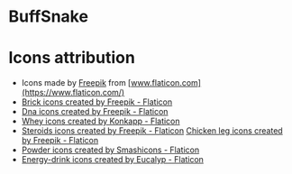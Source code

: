 # BuffSnake

# Icons attribution
- Icons made by [Freepik](https://www.flaticon.com/authors/freepik) from [www.flaticon.com](https://www.flaticon.com/)
- <a href="https://www.flaticon.com/free-icons/brick" title="brick icons">Brick icons created by Freepik - Flaticon</a>
- <a href="https://www.flaticon.com/free-icons/dna" title="dna icons">Dna icons created by Freepik - Flaticon</a>
- <a href="https://www.flaticon.com/free-icons/whey" title="whey icons">Whey icons created by Konkapp - Flaticon</a>
- <a href="https://www.flaticon.com/free-icons/steroids" title="steroids icons">Steroids icons created by Freepik - Flaticon</a>
  <a href="https://www.flaticon.com/free-icons/chicken-leg" title="chicken leg icons">Chicken leg icons created by Freepik - Flaticon</a>
- <a href="https://www.flaticon.com/free-icons/powder" title="powder icons">Powder icons created by Smashicons - Flaticon</a>
- <a href="https://www.flaticon.com/free-icons/energy-drink" title="energy-drink icons">Energy-drink icons created by Eucalyp - Flaticon</a>